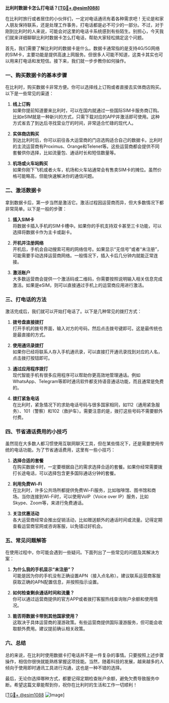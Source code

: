 **比利时数据卡怎么打电话？[[TG💪+ @esim1088](https://t.me/s/esim1088)]**

在比利时旅行或者居住的小伙伴们，一定对电话通讯有着各种需求吧！无论是和家人朋友保持联系，还是处理工作事务，打电话都是必不可少的一部分。不过，对于刚到比利时的人来说，可能会对这里的电话卡系统感到有些陌生。别担心，今天我们就来详细聊聊比利时数据卡怎么打电话，帮助大家轻松搞定这个问题。

首先，我们需要了解比利时的数据卡是什么。数据卡通常指的是支持4G/5G网络的SIM卡，主要功能是提供高速上网服务。但很多人可能不知道，这类卡其实也可以用来打电话和发短信。接下来，我们就一步步教你如何操作。

### **一、购买数据卡的基本步骤**

在比利时，购买数据卡非常方便。你可以选择线上订购或者直接去实体商店购买。以下是一些常见的渠道：

1. **线上订购**  
   如果你提前知道要来比利时，可以在国内就通过一些国际SIM卡服务商订购。比如eSIM就是一种新兴的方式，只需下载对应的APP并激活即可使用。这种方式省去了到达后寻找营业厅的时间，非常适合忙碌的现代人。

2. **实体商店购买**  
   到达比利时后，你可以前往各大运营商的门店选购适合自己的数据卡。比利时的主流运营商有Proximus、Orange和Telenet等。这些运营商都会提供不同套餐供你选择，比如流量包、通话时长和短信数量等。

3. **机场或火车站购买**  
   如果你刚下飞机或者火车，机场和火车站通常会有售卖SIM卡的摊位。虽然价格可能略高，但能快速解决你的通信问题。

### **二、激活数据卡**

拿到数据卡后，第一步当然是激活它。激活过程因运营商而异，但大多数情况下都非常简单。以下是一般的步骤：

1. **插入SIM卡**  
   将数据卡插入手机的SIM卡槽中。如果你的手机支持双卡甚至三卡功能，可以选择将数据卡作为主卡或副卡。

2. **开机并注册网络**  
   开机后，手机会自动搜索可用的网络信号。如果显示“无信号”或者“未注册”，可能需要手动选择运营商网络。一般情况下，插入卡后几分钟内就能正常连接。

3. **激活账户**  
   大多数运营商会提供一个激活码或二维码，你需要按照说明输入相关信息完成激活。如果是eSIM，则可以直接通过手机上的运营商应用进行激活。

### **三、打电话的方法**

激活完成后，我们就可以开始打电话了。以下是几种常见的拨打方式：

1. **拨号盘直接拨打**  
   打开手机的拨号界面，输入对方的号码，然后点击拨号键即可。这是最传统也是最直接的方式。

2. **使用通讯录拨打**  
   如果你已经将联系人存入手机通讯录，可以直接打开通讯录找到对应的人名，点击拨打按钮即可。

3. **通过应用程序拨打**  
   现代智能手机有很多应用程序可以帮助你更高效地管理通话。例如WhatsApp、Telegram等即时通讯软件都支持语音通话功能，而且通常是免费的。

4. **拨打紧急电话**  
   在比利时，紧急情况下的求助电话号码与很多国家相同，如112（通用紧急服务）、101（警察）和102（救护车）。需要注意的是，拨打这些号码不需要额外付费。

### **四、节省通话费用的小技巧**

虽然现在大多数人都习惯使用互联网聊天工具，但在某些情况下，还是需要使用传统的电话功能。为了节省通话费用，这里有一些小技巧：

1. **选择合适的套餐**  
   在购买数据卡时，一定要根据自己的需求选择合适的套餐。如果你经常需要拨打长途电话，可以选择包含更多国际通话分钟的套餐。

2. **利用免费Wi-Fi**  
   在比利时，许多公共场所都提供免费Wi-Fi服务，比如咖啡馆、图书馆和商场。当你连接到Wi-Fi时，可以使用VoIP（Voice over IP）服务，比如Skype、Zoom等，来进行免费通话。

3. **关注优惠活动**  
   各大运营商经常会推出促销活动，比如赠送额外的通话时间或流量。记得定期查看运营商官网或咨询客服，以免错过好机会。

### **五、常见问题解答**

在使用过程中，你可能会遇到一些疑问。下面列出了一些常见的问题及其解决方案：

1. **为什么我的手机显示“未注册”？**  
   可能是因为你的手机没有正确设置APN（接入点名称）。建议联系运营商客服获取正确的APN配置信息，并按照指示设置。

2. **如何检查剩余通话时间和流量？**  
   你可以通过运营商提供的官方APP或者拨打客服热线查询账户余额和使用情况。

3. **能否将数据卡带到其他国家使用？**  
   这取决于具体运营商的漫游政策。有些运营商提供国际漫游服务，但可能会收取额外费用。建议提前确认相关政策。

### **六、总结**

总的来说，在比利时使用数据卡打电话并不是一件复杂的事情。只要按照上述步骤操作，相信你很快就能熟练掌握这项技能。当然，随着科技的发展，越来越多的人倾向于使用即时通讯工具进行沟通，这也是一种不错的选择。

最后，无论你选择哪种方式，都要记得定期检查账户余额，避免欠费导致服务中断。希望这篇文章能帮到你，祝你在比利时的生活和工作一切顺利！

[[TG💪+ @esim1088](https://t.me/s/esim1088) ![Image](https://i.postimg.cc/4NQfJmqS/Snipaste-2025-05-13-00-14-12.png)]